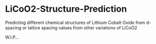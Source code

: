 # LiCoO2-Structure-Prediction
Predicting different chemical structures of Lithium Cobalt Oxide from d-spacing or lattice spacing values from other variations of LiCoO2

W.I.P...
